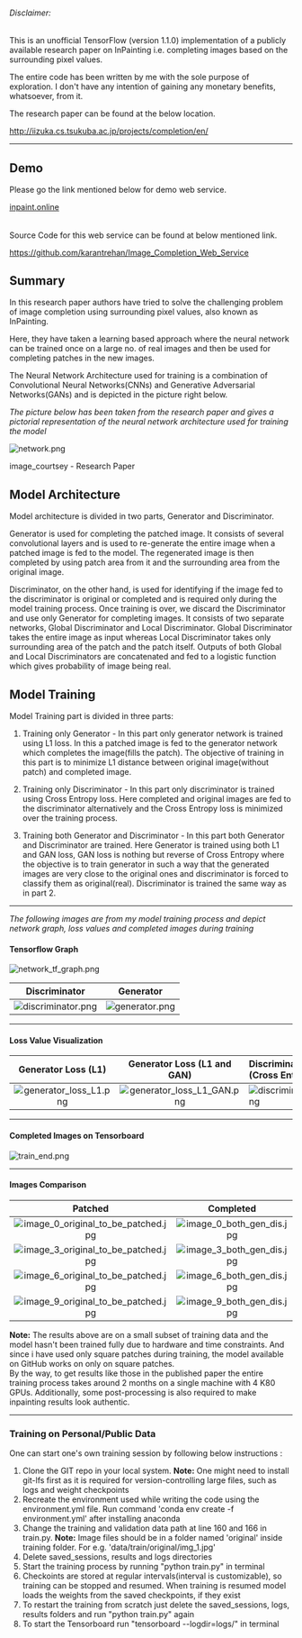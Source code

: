 ###### Disclaimer:
This is an unofficial TensorFlow (version 1.1.0) implementation of a publicly available research paper on InPainting i.e. completing images based on the surrounding pixel values.

The entire code has been written by me with the sole purpose of exploration. I don't have any intention of gaining any monetary benefits, whatsoever, from it.

The research paper can be found at the below location.

<http://iizuka.cs.tsukuba.ac.jp/projects/completion/en/>


______________________________________


## Demo

Please go the link mentioned below for demo web service.


[inpaint.online](http://167.99.122.4:80)

######
Source Code for this web service can be found at below mentioned link.

<https://github.com/karantrehan/Image_Completion_Web_Service>


## Summary

In this research paper authors have tried to solve the challenging problem of image completion using surrounding pixel values, also known as InPainting.

Here, they have taken a learning based approach where the neural network can be trained once on a large no. of real images and then be used for completing patches in the new images.

The Neural Network Architecture used for training is a combination of Convolutional Neural Networks(CNNs) and Generative Adversarial Networks(GANs) and is depicted in the picture right below.


*The picture below has been taken from the research paper and gives a pictorial representation of the neural network architecture used for training the model*

![network.png](metadata/images/network.png)

image_courtsey - Research Paper


## Model Architecture

Model architecture is divided in two parts, Generator and Discriminator.


Generator is used for completing the patched image. It consists of several convolutional layers and is used to re-generate the entire image when a patched image is fed to the model.
The regenerated image is then completed by using patch area from it and the surrounding area from the original image.

Discriminator, on the other hand, is used for identifying if the image fed to the discriminator is original or completed and is required only during the model training process.
Once training is over, we discard the Discriminator and use only Generator for completing images. It consists of two separate networks, Global Discriminator and Local Discriminator.
Global Discriminator takes the entire image as input whereas Local Discriminator takes only surrounding area of the patch and the patch itself. Outputs of both Global and Local Discriminators are
concatenated and fed to a logistic function which gives probability of image being real.


## Model Training

Model Training part is divided in three parts:

1. Training only Generator - In this part only generator network is trained using L1 loss. In this a patched image is fed to the generator network which completes the image(fills the patch).
The objective of training in this part is to minimize L1 distance between original image(without patch) and completed image.

2. Training only Discriminator - In this part only discriminator is trained using Cross Entropy loss. Here completed and original images are fed to the discriminator alternatively and
the Cross Entropy loss is minimized over the training process.

3. Training both Generator and Discriminator - In this part both Generator and Discriminator are trained. Here Generator is trained using both L1 and GAN loss, GAN loss is nothing but reverse of Cross Entropy
where the objective is to train generator in such a way that the generated images are very close to the original ones and discriminator is forced to classify them as original(real).
Discriminator is trained the same way as in part 2.
______________________________________

*The following images are from my model training process and depict network graph, loss values and completed images during training*


#### Tensorflow Graph


![network_tf_graph.png](metadata/images/network_tf_graph.png)


Discriminator           |  Generator
:-------------------------:|:-------------------------:
![discriminator.png](metadata/images/discriminator.png) |  ![generator.png](metadata/images/generator.png)
______________________________________


#### Loss Value Visualization


Generator Loss (L1)        |Generator Loss (L1 and GAN)|  Discriminator Loss (Cross Entropy)
:-------------------------:|:-------------------------:|:------------------------
![generator_loss_L1.png](metadata/images/generator_loss_L1.png)|![generator_loss_L1_GAN.png](metadata/images/generator_loss_L1_GAN.png)|![discriminator_loss.png](metadata/images/discriminator_loss.png)

______________________________________


####  Completed Images on Tensorboard


![train_end.png](metadata/images/train_end.png)
______________________________________


#### Images Comparison


Patched | Completed | Patched | Completed | Patched | Completed
:-------------------------:|:-------------------------:|:------------------------:|:------------------------|:------------------------:|:------------------------
![image_0_original_to_be_patched.jpg](results/validation/main_session/image_0_original_to_be_patched.jpg)|![image_0_both_gen_dis.jpg](results/validation/main_session/image_0_both_gen_dis.jpg)|![image_1_original_to_be_patched.jpg](results/validation/main_session/image_1_original_to_be_patched.jpg)|![image_1_both_gen_dis.jpg](results/validation/main_session/image_1_both_gen_dis.jpg)|![image_2_original_to_be_patched.jpg](results/validation/main_session/image_2_original_to_be_patched.jpg)|![image_2_both_gen_dis.jpg](results/validation/main_session/image_2_both_gen_dis.jpg)
![image_3_original_to_be_patched.jpg](results/validation/main_session/image_3_original_to_be_patched.jpg)|![image_3_both_gen_dis.jpg](results/validation/main_session/image_3_both_gen_dis.jpg)|![image_4_original_to_be_patched.jpg](results/validation/main_session/image_4_original_to_be_patched.jpg)|![image_4_both_gen_dis.jpg](results/validation/main_session/image_4_both_gen_dis.jpg)|![image_5_original_to_be_patched.jpg](results/validation/main_session/image_5_original_to_be_patched.jpg)|![image_5_both_gen_dis.jpg](results/validation/main_session/image_5_both_gen_dis.jpg)
![image_6_original_to_be_patched.jpg](results/validation/main_session/image_6_original_to_be_patched.jpg)|![image_6_both_gen_dis.jpg](results/validation/main_session/image_6_both_gen_dis.jpg)|![image_7_original_to_be_patched.jpg](results/validation/main_session/image_7_original_to_be_patched.jpg)|![image_7_both_gen_dis.jpg](results/validation/main_session/image_7_both_gen_dis.jpg)|![image_8_original_to_be_patched.jpg](results/validation/main_session/image_8_original_to_be_patched.jpg)|![image_8_both_gen_dis.jpg](results/validation/main_session/image_8_both_gen_dis.jpg)
![image_9_original_to_be_patched.jpg](results/validation/main_session/image_9_original_to_be_patched.jpg)|![image_9_both_gen_dis.jpg](results/validation/main_session/image_9_both_gen_dis.jpg)|![image_10_original_to_be_patched.jpg](results/validation/main_session/image_10_original_to_be_patched.jpg)|![image_10_both_gen_dis.jpg](results/validation/main_session/image_10_both_gen_dis.jpg)|![image_11_original_to_be_patched](results/validation/main_session/image_11_original_to_be_patched.jpg)|![image_11_both_gen_dis](results/validation/main_session/image_11_both_gen_dis.jpg)


**Note:** The results above are on a small subset of training data and the model hasn't been trained fully due to hardware and time constraints. And since i have used only square patches during training, the model available on GitHub works on only on square patches.  
      By the way, to get results like those in the published paper the entire training process takes around 2 months on a single machine with 4 K80 GPUs. Additionally, some post-processing is also required to make inpainting results look authentic.

______________________________________


### Training on Personal/Public Data


One can start one's own training session by following below instructions :

1. Clone the GIT repo in your local system. **Note:** One might need to install git-lfs first as it is required for version-controlling large files, such as logs and weight checkpoints
2. Recreate the environment used while writing the code using the environment.yml file. Run command 'conda env create -f environment.yml' after installing anaconda
3. Change the training and validation data path at line 160 and 166 in train.py. **Note:** Image files should be in a folder named 'original' inside training folder. For e.g. 'data/train/original/img_1.jpg'
4. Delete saved_sessions, results and logs directories
5. Start the training process by running "python train.py" in terminal
6. Checkoints are stored at regular intervals(interval is customizable), so training can be stopped and resumed. When training is resumed model loads the weights from the saved checkpoints, if they exist
7. To restart the training from scratch just delete the saved_sessions, logs, results folders and run "python train.py" again
8. To start the Tensorboard run "tensorboard --logdir=logs/" in terminal
